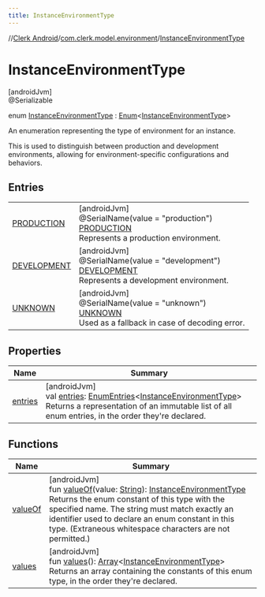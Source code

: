 ```yaml
---
title: InstanceEnvironmentType
---
```

//[Clerk Android](../../../index.html)/[com.clerk.model.environment](../index.html)/[InstanceEnvironmentType](index.html)



# InstanceEnvironmentType



[androidJvm]\
@Serializable



enum [InstanceEnvironmentType](index.html) : [Enum](https://kotlinlang.org/api/latest/jvm/stdlib/kotlin-stdlib/kotlin/-enum/index.html)&lt;[InstanceEnvironmentType](index.html)&gt; 

An enumeration representing the type of environment for an instance.



This is used to distinguish between production and development environments, allowing for environment-specific configurations and behaviors.



## Entries


| | |
|---|---|
| [PRODUCTION](-p-r-o-d-u-c-t-i-o-n/index.html) | [androidJvm]<br>@SerialName(value = &quot;production&quot;)<br>[PRODUCTION](-p-r-o-d-u-c-t-i-o-n/index.html)<br>Represents a production environment. |
| [DEVELOPMENT](-d-e-v-e-l-o-p-m-e-n-t/index.html) | [androidJvm]<br>@SerialName(value = &quot;development&quot;)<br>[DEVELOPMENT](-d-e-v-e-l-o-p-m-e-n-t/index.html)<br>Represents a development environment. |
| [UNKNOWN](-u-n-k-n-o-w-n/index.html) | [androidJvm]<br>@SerialName(value = &quot;unknown&quot;)<br>[UNKNOWN](-u-n-k-n-o-w-n/index.html)<br>Used as a fallback in case of decoding error. |


## Properties


| Name | Summary |
|---|---|
| [entries](entries.html) | [androidJvm]<br>val [entries](entries.html): [EnumEntries](https://kotlinlang.org/api/latest/jvm/stdlib/kotlin-stdlib/kotlin.enums/-enum-entries/index.html)&lt;[InstanceEnvironmentType](index.html)&gt;<br>Returns a representation of an immutable list of all enum entries, in the order they're declared. |


## Functions


| Name | Summary |
|---|---|
| [valueOf](value-of.html) | [androidJvm]<br>fun [valueOf](value-of.html)(value: [String](https://kotlinlang.org/api/latest/jvm/stdlib/kotlin-stdlib/kotlin/-string/index.html)): [InstanceEnvironmentType](index.html)<br>Returns the enum constant of this type with the specified name. The string must match exactly an identifier used to declare an enum constant in this type. (Extraneous whitespace characters are not permitted.) |
| [values](values.html) | [androidJvm]<br>fun [values](values.html)(): [Array](https://kotlinlang.org/api/latest/jvm/stdlib/kotlin-stdlib/kotlin/-array/index.html)&lt;[InstanceEnvironmentType](index.html)&gt;<br>Returns an array containing the constants of this enum type, in the order they're declared. |

